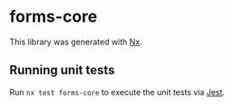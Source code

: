 # forms-core

This library was generated with [Nx](https://nx.dev).

## Running unit tests

Run `nx test forms-core` to execute the unit tests via [Jest](https://jestjs.io).
